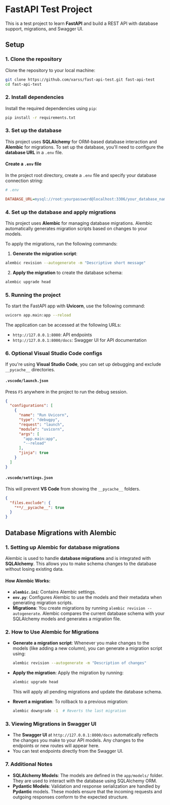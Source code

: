 # FastAPI Test Project

This is a test project to learn **FastAPI** and build a REST API with database support, migrations, and Swagger UI.

## Setup

### 1. Clone the repository

Clone the repository to your local machine:

```bash
git clone https://github.com/xarss/fast-api-test.git fast-api-test
cd fast-api-test
```

### 2. Install dependencies

Install the required dependencies using `pip`:

```bash
pip install -r requirements.txt
```

### 3. Set up the database

This project uses **SQLAlchemy** for ORM-based database interaction and **Alembic** for migrations. To set up the database, you'll need to configure the **database URL** in a `.env` file.

#### Create a `.env` file

In the project root directory, create a `.env` file and specify your database connection string:

```ini
# .env

DATABASE_URL=mysql://root:yourpassword@localhost:3306/your_database_name
```

### 4. Set up the database and apply migrations

This project uses **Alembic** for managing database migrations. Alembic automatically generates migration scripts based on changes to your models.

To apply the migrations, run the following commands:

1. **Generate the migration script**:
```bash
alembic revision --autogenerate -m "Descriptive short message"
```

2. **Apply the migration** to create the database schema:
```bash
alembic upgrade head
```

### 5. Running the project

To start the FastAPI app with **Uvicorn**, use the following command:

```bash
uvicorn app.main:app --reload
```

The application can be accessed at the following URLs:

* `http://127.0.0.1:8000`: API endpoints
* `http://127.0.0.1:8000/docs`: Swagger UI for API documentation

### 6. Optional Visual Studio Code configs

If you're using **Visual Studio Code**, you can set up debugging and exclude `__pycache__` directories.

#### `.vscode/launch.json`

Press `F5` anywhere in the project to run the debug session.

```json
{
  "configurations": [
    {
      "name": "Run Uvicorn",
      "type": "debugpy",
      "request": "launch",
      "module": "uvicorn",
      "args": [
        "app.main:app",
        "--reload"
      ],
      "jinja": true
    }
  ]
}
```

#### `.vscode/settings.json`

This will prevent **VS Code** from showing the `__pycache__` folders.

```json
{
  "files.exclude": {
    "**/__pycache__": true
  }
}
```

## Database Migrations with Alembic

### 1. **Setting up Alembic for database migrations**

Alembic is used to handle **database migrations** and is integrated with **SQLAlchemy**. This allows you to make schema changes to the database without losing existing data.

#### How Alembic Works:

* **`alembic.ini`**: Contains Alembic settings.
* **`env.py`**: Configures Alembic to use the models and their metadata when generating migration scripts.
* **Migrations**: You create migrations by running `alembic revision --autogenerate`. Alembic compares the current database schema with your SQLAlchemy models and generates a migration file.

### 2. **How to Use Alembic for Migrations**

* **Generate a migration script**:
  Whenever you make changes to the models (like adding a new column), you can generate a migration script using:

  ```bash
  alembic revision --autogenerate -m "Description of changes"
  ```

* **Apply the migration**:
  Apply the migration by running:

  ```bash
  alembic upgrade head
  ```

  This will apply all pending migrations and update the database schema.

* **Revert a migration**:
  To rollback to a previous migration:

  ```bash
  alembic downgrade -1  # Reverts the last migration
  ```

### 3. **Viewing Migrations in Swagger UI**

* The **Swagger UI** at `http://127.0.0.1:8000/docs` automatically reflects the changes you make to your API models. Any changes to the endpoints or new routes will appear here.
* You can test endpoints directly from the Swagger UI.

### 7. Additional Notes

* **SQLAlchemy Models**: The models are defined in the `app/models/` folder. They are used to interact with the database using SQLAlchemy ORM.
* **Pydantic Models**: Validation and response serialization are handled by **Pydantic** models. These models ensure that the incoming requests and outgoing responses conform to the expected structure.